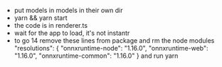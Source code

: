 - put models in models in their own dir
- yarn && yarn start
- the code is in renderer.ts
- wait for the app to load, it's not instantr
- to go 14 remove these lines from package and rm the node modules
  "resolutions": {
    "onnxruntime-node": "1.16.0",
    "onnxruntime-web": "1.16.0",
    "onnxruntime-common": "1.16.0"
  }
and run yarn
